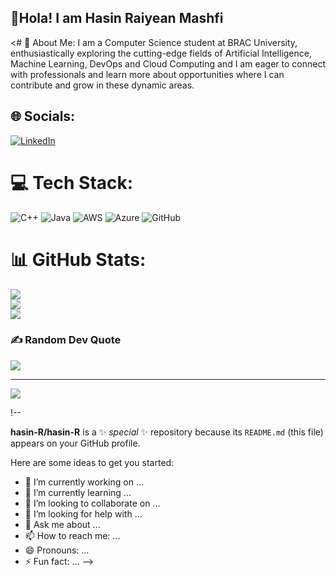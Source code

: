 ## 👋Hola! I am Hasin Raiyean Mashfi 

<# 💫 About Me:
I am a Computer Science student at BRAC University, enthusiastically exploring the cutting-edge fields of Artificial Intelligence, Machine Learning, DevOps and Cloud Computing and I am eager to connect with professionals and learn more about opportunities where I can contribute and grow in these dynamic areas.


## 🌐 Socials:
[![LinkedIn](https://img.shields.io/badge/LinkedIn-%230077B5.svg?logo=linkedin&logoColor=white)](https://linkedin.com/in/www.linkedin.com/in/hasin-raiyean) 

# 💻 Tech Stack:
![C++](https://img.shields.io/badge/c++-%2300599C.svg?style=for-the-badge&logo=c%2B%2B&logoColor=white) ![Java](https://img.shields.io/badge/java-%23ED8B00.svg?style=for-the-badge&logo=openjdk&logoColor=white) ![AWS](https://img.shields.io/badge/AWS-%23FF9900.svg?style=for-the-badge&logo=amazon-aws&logoColor=white) ![Azure](https://img.shields.io/badge/azure-%230072C6.svg?style=for-the-badge&logo=microsoftazure&logoColor=white) ![GitHub](https://img.shields.io/badge/github-%23121011.svg?style=for-the-badge&logo=github&logoColor=white)
# 📊 GitHub Stats:
![](https://github-readme-stats.vercel.app/api?username=hasin-R&theme=jolly&hide_border=false&include_all_commits=false&count_private=false)<br/>
![](https://nirzak-streak-stats.vercel.app/?user=hasin-R&theme=jolly&hide_border=false)<br/>
![](https://github-readme-stats.vercel.app/api/top-langs/?username=hasin-R&theme=jolly&hide_border=false&include_all_commits=false&count_private=false&layout=compact)

### ✍️ Random Dev Quote
![](https://quotes-github-readme.vercel.app/api?type=horizontal&theme=radical)

---
[![](https://visitcount.itsvg.in/api?id=hasin-R&icon=0&color=0)](https://visitcount.itsvg.in)

<!-- Proudly created with GPRM ( https://gprm.itsvg.in ) -->!--
**hasin-R/hasin-R** is a ✨ _special_ ✨ repository because its `README.md` (this file) appears on your GitHub profile.

Here are some ideas to get you started:

- 🔭 I’m currently working on ...
- 🌱 I’m currently learning ...
- 👯 I’m looking to collaborate on ...
- 🤔 I’m looking for help with ...
- 💬 Ask me about ...
- 📫 How to reach me: ...
- 😄 Pronouns: ...
- ⚡ Fun fact: ...
-->
